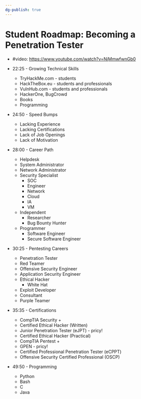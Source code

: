 ```yaml
---
dg-publish: true
---
```

# Student Roadmap: Becoming a Penetration Tester

- #video: <https://www.youtube.com/watch?v=NjMmwfwnGb0>

- 22:25 - Growing Technical Skills
    - TryHackMe.com - students
    - HackTheBox.eu - students and professionals
    - VulnHub.com - students and professionals
    - HackerOne, BugCrowd
    - Books
    - Programming

- 24:50 - Speed Bumps
    - Lacking Experience
    - Lacking Certifications
    - Lack of Job Openings
    - Lack of Motivation

- 28:00 - Career Path
    - Helpdesk
    - System Administrator
    - Network Administrator
    - Security Specialist
        - SOC
        - Engineer
        - Network
        - Cloud
        - IA
        - VM
    - Independent
        - Researcher
        - Bug Bounty Hunter
    - Programmer
        - Software Engineer
        - Secure Software Engineer

- 30:25 - Pentesting Careers
    - Penetration Tester
    - Red Teamer
    - Offensive Security Engineer
    - Application Security Engineer
    - Ethical Hacker
        - White Hat
    - Exploit Developer
    - Consultant
    - Purple Teamer

- 35:35 - Certifications
    - CompTIA Security +
    - Certified Ethical Hacker (Written)
    - Junior Penetration Tester (eJPT) - pricy!
    - Certified Ethical Hacker (Practical)
    - CompTIA Pentest +
    - GPEN - pricy!
    - Certified Professional Penetration Tester (eCPPT)
    - Offensive Security Certified Professional (OSCP)

- 49:50 - Programming
    - Python
    - Bash
    - C
    - Java


